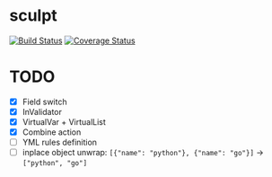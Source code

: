 # sculpt

[![Build Status](https://travis-ci.org/palestamp/sculpt.svg?branch=master)](https://travis-ci.org/palestamp/sculpt) [![Coverage Status](https://coveralls.io/repos/github/palestamp/sculpt/badge.svg?branch=master)](https://coveralls.io/github/palestamp/sculpt?branch=master)


# TODO

- [X] Field switch
- [X] InValidator
- [X] VirtualVar + VirtualList
- [X] Combine action
- [ ] YML rules definition
- [ ] inplace object unwrap: `[{"name": "python"}, {"name": "go"}]` -> `["python", "go"]`
